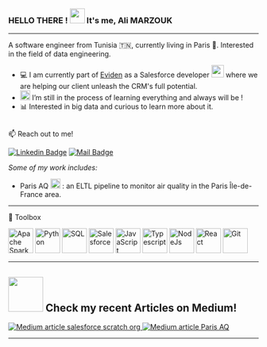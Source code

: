 ### HELLO THERE ! <img src="https://raw.githubusercontent.com/MartinHeinz/MartinHeinz/master/wave.gif" width="30px"> It's me, Ali MARZOUK

---

A software engineer from Tunisia 🇹🇳, currently living in Paris 🥐. Interested in the field of data engineering.

- 💻 I am currently part of [Eviden](https://atos.net/en/) as a  Salesforce developer <img src="https://github.com/nour-karoui/mongoose-soft-delete/assets/47257753/0d544f04-8e83-4c6e-83e2-d71aee343dcb" width="25px"> where we are helping our client unleash the CRM's full potential.
- <img src="https://user-images.githubusercontent.com/47257753/118146689-c3a36180-b406-11eb-8e23-07a83b8c7437.png" width="20px"> I’m still in the process of learning everything and always will be !
- 📊 Interested in big data and curious to learn more about it.

<br />
📫 Reach out to me!

[![Linkedin Badge](https://img.shields.io/badge/-AliMarzouk-0e76a8?style=flat&labelColor=0e76a8&logo=linkedin&logoColor=white)](https://www.linkedin.com/in/ali-marzouk/) [![Mail Badge](https://img.shields.io/badge/-ali.marzouk@insat.ucar.tn-c0392b?style=flat&labelColor=c0392b&logo=gmail&logoColor=white)](mailto:ali.marzouk@insat.ucar.tn)

_Some of my work includes:_

- Paris AQ [<img src="https://cdn.worldvectorlogo.com/logos/github-icon.svg" width="20px">](https://github.com/AliMarzouk/Paris-AQ) : an ELTL pipeline to monitor air quality in the Paris Île-de-France area.

---

🧰 Toolbox

<img src="https://github.com/nour-karoui/mongoose-soft-delete/assets/47257753/62c968bf-3eda-4a18-806f-7f0490df5f83" alt="Apache Spark" width="50" height="50"/>  
<img src="https://github.com/nour-karoui/mongoose-soft-delete/assets/47257753/07d7e3e6-d6db-442e-8235-b3e78b0cf416" alt="Python" width="50" height="50"/>   
<img src="https://github.com/nour-karoui/mongoose-soft-delete/assets/47257753/df48a980-d5e3-4b42-8cae-fc082a0aed09" alt="SQL" width="50" height="50"/>   
<img src="https://github.com/nour-karoui/mongoose-soft-delete/assets/47257753/60c989da-d410-48b9-adea-bd705c87aa0a" alt="Salesforce" width="50" height="50"/>   
<img src="https://github.com/nour-karoui/mongoose-soft-delete/assets/47257753/1fa3253e-3e26-4a34-99f8-d91843ced449" alt="JavaScript" width="50" height="50"/>   
<img src="https://github.com/nour-karoui/mongoose-soft-delete/assets/47257753/1cbf0832-79af-441a-84b3-113ee725788f" alt="Typescript" width="50" height="50"/>   
<img src="https://github.com/nour-karoui/mongoose-soft-delete/assets/47257753/93f0ea47-addc-4713-8b74-8b9e1b19ea4e" alt="NodeJs" width="50" height="50"/>   
<img src="https://github.com/nour-karoui/mongoose-soft-delete/assets/47257753/461ad0fc-a0b7-437b-9a19-eb12c646a9f4" alt="React" width="50" height="50"/>   
<img src="https://github.com/nour-karoui/mongoose-soft-delete/assets/47257753/82d47239-85fa-446a-a82f-699e06bcdf16" alt="Git" width="50" height="50"/>

---

## <img src="https://github.com/nour-karoui/mongoose-soft-delete/assets/47257753/b1d4391e-96eb-467d-a44b-76caae91e2ba" width="70px"> Check my recent Articles on Medium!<br>

<a target="_blank" href="https://medium.com/@ali.marzouk2/developing-in-the-salesforce-ecosystem-how-to-run-integration-tests-on-scratch-orgs-in-a-ci-3a761155e479">
    <img src="https://github-readme-medium-recent-article.vercel.app/medium/@ali.marzouk2/1" alt="Medium article salesforce scratch org"> 
</a>
<a target="_blank" href="https://medium.com/@ali.marzouk2/end-to-end-data-engineering-openaq-api-to-real-time-dashboards-using-spark-and-airflow-59e03f6d7418">
    <img src="https://github-readme-medium-recent-article.vercel.app/medium/@ali.marzouk2/0" alt="Medium article Paris AQ"> 
</a>

---
